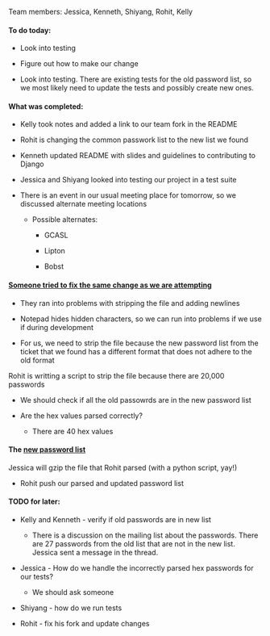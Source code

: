 Team members: Jessica, Kenneth, Shiyang, Rohit, Kelly

#### To do today:

* Look into testing

* Figure out how to make our change

* Look into testing. There are existing tests for the old password list, so we most likely need to update the tests and possibly create new ones. 

#### What was completed:

* Kelly took notes and added a link to our team fork in the README

* Rohit is changing the common passwork list to the new list we found 

* Kenneth updated README with slides and guidelines to contributing to Django

* Jessica and Shiyang looked into testing our project in a test suite

* There is an event in our usual meeting place for tomorrow, so we discussed alternate meeting locations

	* Possible alternates:

		* GCASL
		
		* Lipton
		
		* Bobst

#### [Someone tried to fix the same change as we are attempting](https://stackoverflow.com/questions/36185623/django-1-9-common-password-validator-strange-behaviour)

* They ran into problems with stripping the file and adding newlines

* Notepad hides hidden characters, so we can run into problems if we use if during development

* For us, we need to strip the file because the new password list from the ticket that we found has a different format that does not adhere to the old format

Rohit is writting a script to strip the file because there are 20,000 passwords

* We should check if all the old passowrds are in the new password list

* Are the hex values parsed correctly?

	* There are 40 hex values

#### The [new password list](https://gist.github.com/roycewilliams/281ce539915a947a23db17137d91aeb7)

Jessica will gzip the file that Rohit parsed (with a python script, yay!)

* Rohit push our parsed and updated password list

#### TODO for later:

* Kelly and Kenneth - verify if old passwords are in new list

	* There is a discussion on the mailing list about the passwords. There are 27 passwords from the old list that are not in the new list. Jessica sent a message in the thread.

* Jessica - How do we handle the incorrectly parsed hex passwords for our tests?

	* We should ask someone

* Shiyang - how do we run tests

* Rohit - fix his fork and update changes
